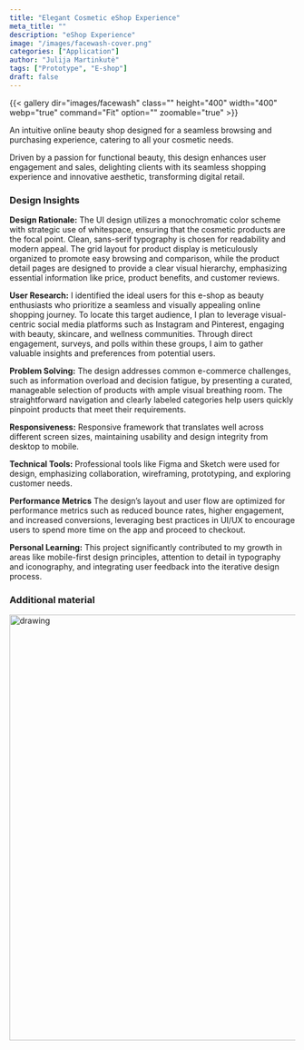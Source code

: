 ```yaml
---
title: "Elegant Cosmetic eShop Experience"
meta_title: ""
description: "eShop Experience"
image: "/images/facewash-cover.png"
categories: ["Application"]
author: "Julija Martinkutė"
tags: ["Prototype", "E-shop"]
draft: false
---
```


{{< gallery dir="images/facewash" class="" height="400" width="400" webp="true" command="Fit" option="" zoomable="true" >}}

An intuitive online beauty shop designed for a seamless browsing and purchasing experience, catering to all your cosmetic needs.

Driven by a passion for functional beauty, this design enhances user engagement and sales, delighting clients with its seamless shopping experience and innovative aesthetic, transforming digital retail. 

### Design Insights

**Design Rationale:** 
 The UI design utilizes a monochromatic color scheme with strategic use of whitespace, ensuring that the cosmetic products are the focal point. Clean, sans-serif typography is chosen for readability and modern appeal. The grid layout for product display is meticulously organized to promote easy browsing and comparison, while the product detail pages are designed to provide a clear visual hierarchy, emphasizing essential information like price, product benefits, and customer reviews.

**User Research:** 
I identified the ideal users for this e-shop as beauty enthusiasts who prioritize a seamless and visually appealing online shopping journey. To locate this target audience, I plan to leverage visual-centric social media platforms such as Instagram and Pinterest, engaging with beauty, skincare, and wellness communities. Through direct engagement, surveys, and polls within these groups, I aim to gather valuable insights and preferences from potential users.

**Problem Solving:** 
The design addresses common e-commerce challenges, such as information overload and decision fatigue, by presenting a curated, manageable selection of products with ample visual breathing room. The straightforward navigation and clearly labeled categories help users quickly pinpoint products that meet their requirements.

**Responsiveness:** 
Responsive framework that translates well across different screen sizes, maintaining usability and design integrity from desktop to mobile.

**Technical Tools:**  Professional tools like Figma and Sketch were used for design, emphasizing collaboration, wireframing, prototyping, and exploring customer needs.
 
**Performance Metrics** 
The design’s layout and user flow are optimized for performance metrics such as reduced bounce rates, higher engagement, and increased conversions, leveraging best practices in UI/UX to encourage users to spend more time on the app and proceed to checkout.

**Personal Learning:** 
This project significantly contributed to my growth in areas like mobile-first design principles, attention to detail in typography and iconography, and integrating user feedback into the iterative design process.

### Additional material 
 
<img src="/images/facewash-persona.png" alt="drawing" width="750"/>

